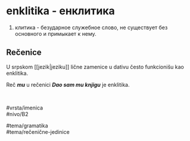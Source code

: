 # enklitika - енклитика

1. клитика - безударное служебное слово, не существует без основного и примыкает к нему.

## Rečenice

U srpskom [[jezik|jeziku]] lične zamenice u dativu često funkcionišu kao enklitika.

Reč ***mu*** u rečenici ***Dao sam mu knjigu*** je enklitika.

<br>

#vrsta/imenica  
#nivo/B2  

#tema/gramatika  
#tema/rečenične-jedinice
